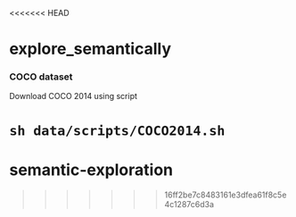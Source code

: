 <<<<<<< HEAD
# explore_semantically

### COCO dataset
Download COCO 2014 using script 

`sh data/scripts/COCO2014.sh`
=======
# semantic-exploration
>>>>>>> 16ff2be7c8483161e3dfea61f8c5e4c1287c6d3a
